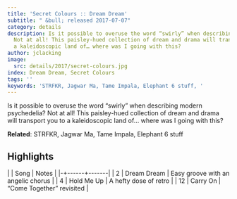```yaml
---
title: 'Secret Colours :: Dream Dream'
subtitle: " &bull; released 2017-07-07"
category: details
description: Is it possible to overuse the word “swirly” when describing modern psychedelia?
  Not at all! This paisley-hued collection of dream and drama will transport you to
  a kaleidoscopic land of… where was I going with this?
author: jclacking
image:
  src: details/2017/secret-colours.jpg
index: Dream Dream, Secret Colours
tags: ''
keywords: 'STRFKR, Jagwar Ma, Tame Impala, Elephant 6 stuff, '
---
```

Is it possible to overuse the word “swirly” when describing modern psychedelia? Not at all! This paisley-hued collection of dream and drama will transport you to a kaleidoscopic land of… where was I going with this?<!--more-->

**Related**: STRFKR, Jagwar Ma, Tame Impala, Elephant 6 stuff

## Highlights

| | Song | Notes |
|-+------+-------|
| 2 | Dream Dream | Easy groove with an angelic chorus |
| 4 | Hold Me Up | A hefty dose of retro |
| 12 | Carry On | “Come Together” revisited |

